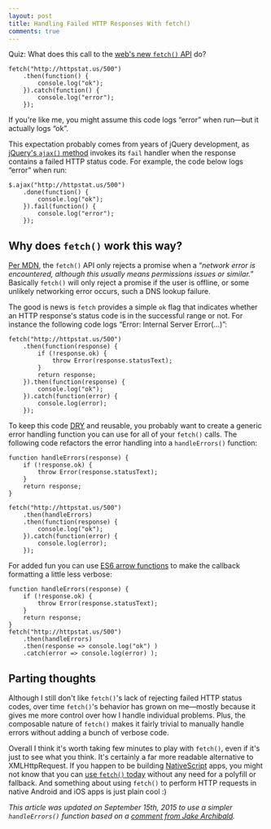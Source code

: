 ```yaml
---
layout: post
title: Handling Failed HTTP Responses With fetch()
comments: true
---
```


Quiz: What does this call to the [web's new `fetch()` API](https://developers.google.com/web/updates/2015/03/introduction-to-fetch?hl=en) do?

<pre class="language-javascript"><code class="language-javascript">fetch("http://httpstat.us/500")
    .then(function() {
        console.log("ok");
    }).catch(function() {
        console.log("error");
    });</code></pre>

If you're like me, you might assume this code logs “error” when run—but it actually logs “ok”.

This expectation probably comes from years of jQuery development, as [jQuery's `ajax()` method](http://api.jquery.com/jquery.ajax/) invokes its `fail` handler when the response contains a failed HTTP status code. For example, the code below logs “error” when run:

<pre class="language-javascript"><code class="language-javascript">$.ajax("http://httpstat.us/500")
    .done(function() {
        console.log("ok");
    }).fail(function() {
        console.log("error");
    });</code></pre>

<!--more-->

## Why does `fetch()` work this way?

[Per MDN](https://developer.mozilla.org/en-US/docs/Web/API/Fetch_API/Using_Fetch#Checking_that_the_fetch_was_successful), the `fetch()` API only rejects a promise when a “*network error is encountered, although this usually means permissions issues or similar.*” Basically `fetch()` will only reject a promise if the user is offline, or some unlikely networking error occurs, such a DNS lookup failure.

The good is news is `fetch` provides a simple `ok` flag that indicates whether an HTTP response's status code is in the successful range or not. For instance the following code logs “Error: Internal Server Error(…)”:

<pre class="language-javascript"><code class="language-javascript">fetch("http://httpstat.us/500")
    .then(function(response) {
        if (!response.ok) {
            throw Error(response.statusText);
        }
        return response;
    }).then(function(response) {
        console.log("ok");
    }).catch(function(error) {
        console.log(error);
    });</code></pre>

To keep this code [DRY](https://en.wikipedia.org/wiki/Don%27t_repeat_yourself) and reusable, you probably want to create a generic error handling function you can use for all of your `fetch()` calls. The following code refactors the error handling into a `handleErrors()` function:

<pre class="language-javascript"><code class="language-javascript">function handleErrors(response) {
    if (!response.ok) {
        throw Error(response.statusText);
    }
    return response;
}

fetch("http://httpstat.us/500")
    .then(handleErrors)
    .then(function(response) {
        console.log("ok");
    }).catch(function(error) {
        console.log(error);
    });</code></pre>

For added fun you can use [ES6 arrow functions](https://developer.mozilla.org/en-US/docs/Web/JavaScript/Reference/Functions/Arrow_functions) to make the callback formatting a little less verbose:

<pre class="language-javascript"><code class="language-javascript">function handleErrors(response) {
    if (!response.ok) {
        throw Error(response.statusText);
    }
    return response;
}
fetch("http://httpstat.us/500")
    .then(handleErrors)
    .then(response => console.log("ok") )
    .catch(error => console.log(error) );</code></pre>

## Parting thoughts

Although I still don't like `fetch()`'s lack of rejecting failed HTTP status codes, over time `fetch()`'s behavior has grown on me—mostly because it gives me more control over how I handle individual problems. Plus, the composable nature of `fetch()` makes it fairly trivial to manually handle errors without adding a bunch of verbose code.

Overall I think it's worth taking few minutes to play with `fetch()`, even if it's just to see what you think. It's certainly a far more readable alternative to XMLHttpRequest. If you happen to be building [NativeScript](https://www.nativescript.org/) apps, you might not know that you can [use `fetch()` today](https://docs.nativescript.org/ApiReference/fetch/HOW-TO.html) without any need for a polyfill or fallback. And something about using `fetch()` to perform HTTP requests in native Android and iOS apps is just plain cool :)

*This article was updated on September 15th, 2015 to use a simpler `handleErrors()` function based on a [comment from Jake Archibald](#comment-2254295840).*
